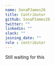 ```yaml
---
name: SonaPJames26
title: Contributor
github: SonaPJames26
twitter: ""
linkedin: ""
slack: ""
joining_date: ""
role : contributor
---
```


Still waiting for this
